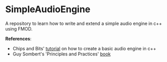 # SimpleAudioEngine
A repository to learn how to write and extend a simple audio engine in c++ using FMOD.

**References**:
- Chips and Bits' [tutorial](https://codyclaborn.me/tutorials/making-a-basic-fmod-audio-engine-in-c/) on how to create a basic audio engine in c++
- Guy Sombert's 'Principles and Practices' [book](https://www.amazon.de/-/en/Guy-Somberg/dp/149874673X)